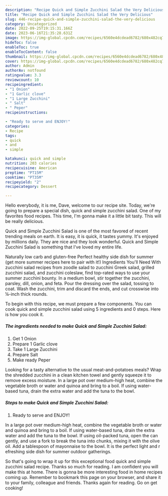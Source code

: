```yaml
---
description: "Recipe Quick and Simple Zucchini Salad the Very Delicious"
title: "Recipe Quick and Simple Zucchini Salad the Very Delicious"
slug: 446-recipe-quick-and-simple-zucchini-salad-the-very-delicious
category: Uncategorized
date: 2022-09-25T19:15:31.166Z
date: 2023-06-16T21:35:28.631Z
image: https://img-global.cpcdn.com/recipes/6560e4dcdead6782/680x482cq70/quick-and-simple-zucchini-salad-recipe-main-photo.jpg
hideToc: false
enableToc: true
enableTocContent: false
thumbnail: https://img-global.cpcdn.com/recipes/6560e4dcdead6782/680x482cq70/quick-and-simple-zucchini-salad-recipe-main-photo.jpg
cover: https://img-global.cpcdn.com/recipes/6560e4dcdead6782/680x482cq70/quick-and-simple-zucchini-salad-recipe-main-photo.jpg
author: Admin
authorAv: notfound
ratingvalue: 3.3
reviewcount: 10
recipeingredient:
- "1 Onion"
- "1 Garlic clove"
- "1 Large Zucchini"
- " Salt"
- " Peper"
recipeinstructions:

- "Ready to serve and ENJOY!"
categories:
- Recipe
tags:
- quick
- and
- simple

katakunci: quick and simple 
nutrition: 203 calories
recipecuisine: American
preptime: "PT15M"
cooktime: "PT35M"
recipeyield: "2"
recipecategory: Dessert

---
```



Hello everybody, it is me, Dave, welcome to our recipe site. Today, we're going to prepare a special dish, quick and simple zucchini salad. One of my favorites food recipes. This time, I'm gonna make it a little bit tasty. This will be really delicious.

Quick and Simple Zucchini Salad is one of the most favored of recent trending meals on earth. It is easy, it is quick, it tastes yummy. It's enjoyed by millions daily. They are nice and they look wonderful. Quick and Simple Zucchini Salad is something that I've loved my entire life.

Naturally low carb and gluten-free Perfect healthy side dish for summer (get more summer recipes here to pair with it!) Ingredients You&#39;ll Need With zucchini salad recipes from zoodle salad to zucchini Greek salad, grilled zucchini salad, and zucchini coleslaw, find top-rated ways to use your summer zucchini bounty. In a medium bowl, stir together the zucchini, parsley, dill, onion, and feta. Pour the dressing over the salad, tossing to coat. Wash the zucchini, trim and discard the ends, and cut crosswise into ¼-inch thick rounds.


To begin with this recipe, we must prepare a few components. You can cook quick and simple zucchini salad using 5 ingredients and 0 steps. Here is how you cook it.

<!--inarticleads1-->

##### The ingredients needed to make Quick and Simple Zucchini Salad:

1. Get 1 Onion
1. Prepare 1 Garlic clove
1. Take 1 Large Zucchini
1. Prepare  Salt
1. Make ready  Peper


Looking for a tasty alternative to the usual meat-and-potatoes meals? Wrap the shredded zucchini in a clean kitchen towel and gently squeeze it to remove excess moisture. In a large pot over medium-high heat, combine the vegetable broth or water and quinoa and bring to a boil. If using water-based tuna, drain the extra water and add the tuna to the bowl. 

<!--inarticleads2-->

##### Steps to make Quick and Simple Zucchini Salad:


1. Ready to serve and ENJOY!

In a large pot over medium-high heat, combine the vegetable broth or water and quinoa and bring to a boil. If using water-based tuna, drain the extra water and add the tuna to the bowl. If using oil-packed tuna, open the can gently, and use a fork to break the tuna into chunks, mixing it with the olive oil. Add a tablespoon of mayonnaise to the bowl. It is the perfect light and r efreshing side dish for summer outdoor gatherings. 

So that's going to wrap it up for this exceptional food quick and simple zucchini salad recipe. Thanks so much for reading. I am confident you will make this at home. There is gonna be more interesting food in home recipes coming up. Remember to bookmark this page on your browser, and share it to your family, colleague and friends. Thanks again for reading. Go on get cooking!
